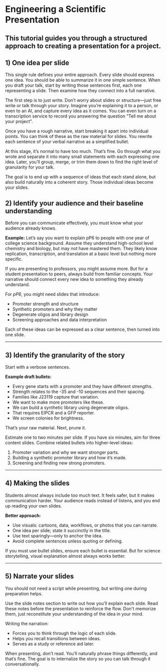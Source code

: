 # Engineering a Scientific Presentation

This tutorial guides you through a structured approach to creating a presentation for a project.
---

## 1) One idea per slide
This single rule defines your entire approach. Every slide should express one idea. You should be able to summarize it in one simple sentence. When you draft your talk, start by writing those sentences first, each one representing a slide. Then examine how they connect into a full narrative.

The first step is to just write. Don’t worry about slides or structure—just free write or talk through your story. Imagine you’re explaining it to a person, or even to an AI, and capture every idea as it comes. You can even turn on a transcription service to record you answering the question "Tell me about your project".

Once you have a rough narrative, start breaking it apart into individual points. You can think of these as the raw material for slides. You rewrite each sentence of your verbal narrative as a simplified bullet.

At this stage, it’s normal to have too much. That’s fine. Go through what you wrote and separate it into many small statements with each expressing one idea. Later, you’ll group, merge, or trim them down to find the right level of granularity for your talk.

The goal is to end up with a sequence of ideas that each stand alone, but also build naturally into a coherent story. Those individual ideas become your slides.

## 2) Identify your audience and their baseline understanding
Before you can communicate effectively, you must know what your audience already knows.

**Example:**
Let’s say you want to explain pP6 to people with one year of college science background. Assume they understand high-school level chemistry and biology, but may not have mastered them. They likely know replication, transcription, and translation at a basic level but nothing more specific.

If you are presenting to professors, you might assume more. But for a student presentation to peers, always build from familiar concepts. Your narrative should connect every new idea to something they already understand.

For *pP6*, you might need slides that introduce:

- Promoter strength and structure
- Synthetic promoters and why they matter
- Degenerate oligos and library design
- Screening approaches and data interpretation

Each of these ideas can be expressed as a clear sentence, then turned into one slide.

---

## 3) Identify the granularity of the story
Start with a verbose sentences.

**Example draft bullets:**
- Every gene starts with a promoter and they have different strengths.
- Strength relates to the -35 and -10 sequences and their spacing.
- Families like J23119 capture that variation.
- We want to make more promoters like these.
- We can build a synthetic library using degenerate oligos.
- That requires EIPCR and a GFP reporter.
- We screen colonies for brightness.

That’s your raw material. Next, prune it.

Estimate one to two minutes per slide. If you have six minutes, aim for three content slides. Combine related bullets into higher-level ideas:

1. Promoter variation and why we want stronger parts.
2. Building a synthetic promoter library and how it’s made.
3. Screening and finding new strong promoters.

---

## 4) Making the slides
Students almost always include too much text. It feels safer, but it makes communication harder. Your audience reads instead of listens, and you end up reading your own slides.

**Better approach:**
- Use visuals: cartoons, data, workflows, or photos that you can narrate.
- One idea per slide; state it succinctly in the title.
- Use text sparingly—only to anchor the idea.
- Avoid complete sentences unless quoting or defining.

If you must use bullet slides, ensure each bullet is essential. But for science storytelling, visual explanation almost always works better.

---

## 5) Narrate your slides
You should not need a script while presenting, but writing one during preparation helps.

Use the slide notes section to write out how you’ll explain each slide. Read these notes before the presentation to reinforce the flow. Don't memorize them, just reconstitute your understanding of the idea in your mind.

Writing the narration:

- Forces you to think through the logic of each slide.
- Helps you recall transitions between ideas.
- Serves as a study or reference aid later.

When presenting, don’t read. You’ll naturally phrase things differently, and that’s fine. The goal is to internalize the story so you can talk through it conversationally.